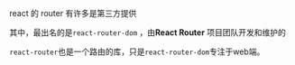 react 的 router 有许多是第三方提供

其中，最出名的是`react-router-dom`	，由**React Router** 项目团队开发和维护的

`react-router`也是一个路由的库，只是`react-router-dom`专注于web端。